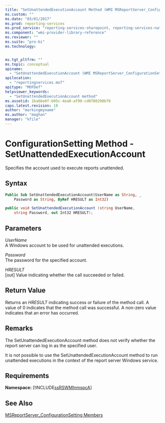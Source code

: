 ```yaml
---
title: "SetUnattendedExecutionAccount Method (WMI MSReportServer_ConfigurationSetting) | Microsoft Docs"
ms.custom: ""
ms.date: "03/01/2017"
ms.prod: reporting-services
ms.prod_service: "reporting-services-sharepoint, reporting-services-native"
ms.component: "wmi-provider-library-reference"
ms.reviewer: ""
ms.suite: "pro-bi"
ms.technology: 


ms.tgt_pltfrm: ""
ms.topic: conceptual
apiname: 
  - "SetUnattendedExecutionAccount (WMI MSReportServer_ConfigurationSetting Class)"
apilocation: 
  - "reportingservices.mof"
apitype: "MOFDef"
helpviewer_keywords: 
  - "SetUnattendedExecutionAccount method"
ms.assetid: 1ba6be6f-b05c-4ea0-af98-cd0780290b70
caps.latest.revision: 18
author: "markingmyname"
ms.author: "maghan"
manager: "kfile"
---
```

# ConfigurationSetting Method - SetUnattendedExecutionAccount
  Specifies the account used to execute reports unattended.  
  
## Syntax  
  
```vb  
Public Sub SetUnattendedExecutionAccount(UserName as String, _  
    Password as String, ByRef HRESULT as Int32)  
```  
  
```csharp  
public void SetUnattendedExecutionAccount (string UserName,   
    string Password, out Int32 HRESULT);  
```  
  
## Parameters  
 *UserName*  
 A Windows account to be used for unattended executions.  
  
 *Password*  
 The password for the specified account.  
  
 *HRESULT*  
 [out] Value indicating whether the call succeeded or failed.  
  
## Return Value  
 Returns an *HRESULT* indicating success or failure of the method call. A value of 0 indicates that the method call was successful. A non-zero value indicates that an error has occurred.  
  
## Remarks  
 The SetUnattendedExecutionAccount method does not verify whether the report server can log in as the specified user.  
  
 It is not possible to use the SetUnattendedExecutionAccount method to run unattended executions in the context of the report server Windows service.  
  
## Requirements  
 **Namespace:** [!INCLUDE[ssRSWMInmspcA](../../includes/ssrswminmspca-md.md)]  
  
## See Also  
 [MSReportServer_ConfigurationSetting Members](../../reporting-services/wmi-provider-library-reference/msreportserver-configurationsetting-members.md)  
  
  
